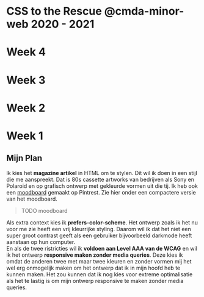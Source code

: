 # CSS to the Rescue @cmda-minor-web 2020 - 2021

# Week 4

# Week 3

# Week 2

# Week 1

## Mijn Plan

Ik kies het **magazine artikel** in HTML om te stylen. Dit wil ik doen in een stijl die me aanspreekt. Dat is 80s cassette artworks van bedrijven als Sony en Polaroid en op grafisch ontwerp met gekleurde vormen uit die tij. Ik heb ook een [moodboard](https://nl.pinterest.com/mbergevoet39/retro-adds-and-colors/) gemaakt op Pintrest. Zie hier onder een compactere versie van het moodboard.

> TODO moodboard

Als extra context kies ik **prefers-color-scheme**. Het ontwerp zoals ik het nu voor me zie heeft een vrij kleurrijke styling. Daarom wil ik dat het niet een super groot contrast geeft als een gebruiker bijvoorbeeld darkmode heeft aanstaan op hun computer. <br>
En als de twee ristricties wil ik **voldoen aan Level AAA van de WCAG** en wil ik het ontwerp **responsive maken zonder media queries**. Deze kies ik omdat de anderen twee met maar twee kleuren en zonder vormen mij het wel erg onmogelijk maken om het ontwerp dat ik in mijn hoofd heb te kunnen maken. Het zou kunnen dat ik nog kies voor extreme optimalisatie als het te lastig is om mijn ontwerp responsive te maken zonder media queries.
